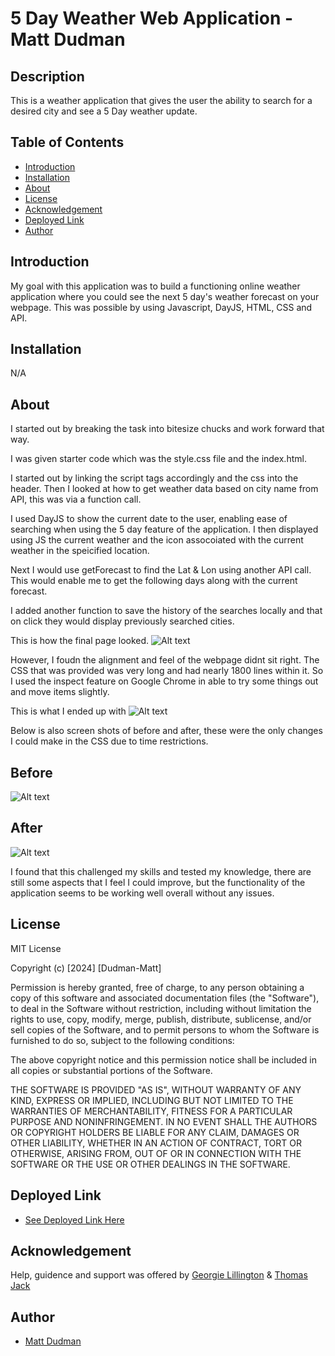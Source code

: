 # 5 Day Weather Web Application - Matt Dudman

## Description
This is a weather application that gives the user the ability to search for a desired city and see a 5 Day weather update.
## Table of Contents

- [Introduction](#introduction)
- [Installation](#installation)
- [About](#about)
- [License](#license)
- [Acknowledgement](#acknowledgement)
- [Deployed Link](#deployed-link)
- [Author](#author)


## Introduction

My goal with this application was to build a functioning online weather application where you could see the next 5 day's weather forecast on your webpage. This was possible by using Javascript, DayJS, HTML, CSS and API. 

## Installation 

N/A

## About

I started out by breaking the task into bitesize chucks and work forward that way. 

I was given starter code which was the style.css file and the index.html. 

I started out by linking the script tags accordingly and the css into the header. Then I looked at how to get weather data based on city name from API, this was via a function call. 

I used DayJS to show the current date to the user, enabling ease of searching when using the 5 day feature of the application. I then displayed using JS the current weather and the icon assocoiated with the current weather in the speicified location.

Next I would use getForecast to find the Lat & Lon using another API call. This would enable me to get the following days along with the current forecast. 

I added another function to save the history of the searches locally and that on click they would display previously searched cities. 

This is how the final page looked. ![Alt text](<Assets/Screenshot 2024-01-16 at 13.55.51.png>)

However, I foudn the alignment and feel of the webpage didnt sit right. The CSS that was provided was very long and had nearly 1800 lines within it. So I used the inspect feature on Google Chrome in able to try some things out and move items slightly. 

This is what I ended up with ![Alt text](<Assets/Screenshot 2024-01-16 at 13.55.37.png>)

Below is also screen shots of before and after, these were the only changes I could make in the CSS due to time restrictions. 

## Before
 ![Alt text](<Assets/Screenshot 2024-01-16 at 13.57.18.png>)

## After
 ![Alt text](<Assets/Screenshot 2024-01-16 at 13.56.59.png>)

I found that this challenged my skills and tested my knowledge, there are still some aspects that I feel I could improve, but the functionality of the application seems to be working well overall without any issues. 

## License

MIT License

Copyright (c) [2024] [Dudman-Matt]

Permission is hereby granted, free of charge, to any person obtaining a copy of this software and associated documentation files (the "Software"), to deal in the Software without restriction, including without limitation the rights to use, copy, modify, merge, publish, distribute, sublicense, and/or sell copies of the Software, and to permit persons to whom the Software is furnished to do so, subject to the following conditions:

The above copyright notice and this permission notice shall be included in all copies or substantial portions of the Software.

THE SOFTWARE IS PROVIDED "AS IS", WITHOUT WARRANTY OF ANY KIND, EXPRESS OR IMPLIED, INCLUDING BUT NOT LIMITED TO THE WARRANTIES OF MERCHANTABILITY, FITNESS FOR A PARTICULAR PURPOSE AND NONINFRINGEMENT. IN NO EVENT SHALL THE AUTHORS OR COPYRIGHT HOLDERS BE LIABLE FOR ANY CLAIM, DAMAGES OR OTHER LIABILITY, WHETHER IN AN ACTION OF CONTRACT, TORT OR OTHERWISE, ARISING FROM, OUT OF OR IN CONNECTION WITH THE SOFTWARE OR THE USE OR OTHER DEALINGS IN THE SOFTWARE.

## Deployed Link
 * [See Deployed Link Here](https://atypicalbitter.github.io/Weather-app-MD/)

## Acknowledgement

Help, guidence and support was offered by [Georgie Lillington](https://github.com/georgielill)
&
[Thomas Jack](https://github.com/quikstart86)


## Author
 * [Matt Dudman](https://github.com/atypicalbitter)